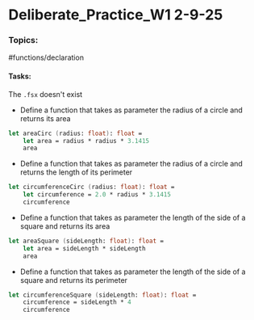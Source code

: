 # Deliberate_Practice_W1 2-9-25

### Topics: 
#functions/declaration
#### Tasks:
The `.fsx` doesn't exist
- Define a function that takes as parameter the radius of a circle and returns its area
``` fsharp
let areaCirc (radius: float): float =
	let area = radius * radius * 3.1415
	area
```
- Define a function that takes as parameter the radius of a circle and returns the length of its perimeter
``` fsharp
let circumferenceCirc (radius: float): float =
	let circumference = 2.0 * radius * 3.1415
	circumference
```
- Define a function that takes as parameter the length of the side of a square and returns its area
``` fsharp
let areaSquare (sideLength: float): float =
	let area = sideLength * sideLength
	area
```
- Define a function that takes as parameter the length of the side of a square and returns its perimeter
``` fsharp
let circumferenceSquare (sideLength: float): float =
	circumference = sideLength * 4
	circumference
```